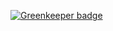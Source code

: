 
[![Greenkeeper badge](https://badges.greenkeeper.io/owja/typscript-examples.svg)](https://greenkeeper.io/)

